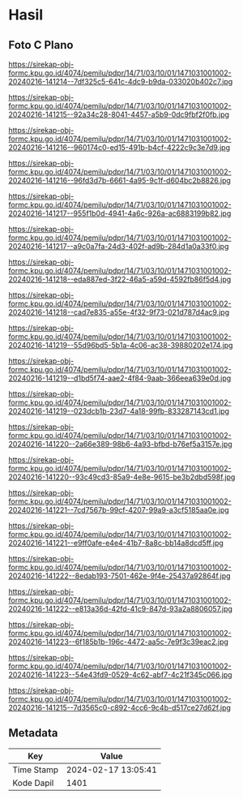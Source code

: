 # Hasil

## Foto C Plano

https://sirekap-obj-formc.kpu.go.id/4074/pemilu/pdpr/14/71/03/10/01/1471031001002-20240216-141214--7df325c5-641c-4dc9-b9da-033020b402c7.jpg

https://sirekap-obj-formc.kpu.go.id/4074/pemilu/pdpr/14/71/03/10/01/1471031001002-20240216-141215--92a34c28-8041-4457-a5b9-0dc9fbf2f0fb.jpg

https://sirekap-obj-formc.kpu.go.id/4074/pemilu/pdpr/14/71/03/10/01/1471031001002-20240216-141216--960174c0-ed15-491b-b4cf-4222c9c3e7d9.jpg

https://sirekap-obj-formc.kpu.go.id/4074/pemilu/pdpr/14/71/03/10/01/1471031001002-20240216-141216--96fd3d7b-6661-4a95-9c1f-d604bc2b8826.jpg

https://sirekap-obj-formc.kpu.go.id/4074/pemilu/pdpr/14/71/03/10/01/1471031001002-20240216-141217--955f1b0d-4941-4a6c-926a-ac6883199b82.jpg

https://sirekap-obj-formc.kpu.go.id/4074/pemilu/pdpr/14/71/03/10/01/1471031001002-20240216-141217--a9c0a7fa-24d3-402f-ad9b-284d1a0a33f0.jpg

https://sirekap-obj-formc.kpu.go.id/4074/pemilu/pdpr/14/71/03/10/01/1471031001002-20240216-141218--eda887ed-3f22-46a5-a59d-4592fb86f5d4.jpg

https://sirekap-obj-formc.kpu.go.id/4074/pemilu/pdpr/14/71/03/10/01/1471031001002-20240216-141218--cad7e835-a55e-4f32-9f73-021d787d4ac9.jpg

https://sirekap-obj-formc.kpu.go.id/4074/pemilu/pdpr/14/71/03/10/01/1471031001002-20240216-141219--55d96bd5-5b1a-4c06-ac38-39880202e174.jpg

https://sirekap-obj-formc.kpu.go.id/4074/pemilu/pdpr/14/71/03/10/01/1471031001002-20240216-141219--d1bd5f74-aae2-4f84-9aab-366eea639e0d.jpg

https://sirekap-obj-formc.kpu.go.id/4074/pemilu/pdpr/14/71/03/10/01/1471031001002-20240216-141219--023dcb1b-23d7-4a18-99fb-833287143cd1.jpg

https://sirekap-obj-formc.kpu.go.id/4074/pemilu/pdpr/14/71/03/10/01/1471031001002-20240216-141220--2a66e389-98b6-4a93-bfbd-b76ef5a3157e.jpg

https://sirekap-obj-formc.kpu.go.id/4074/pemilu/pdpr/14/71/03/10/01/1471031001002-20240216-141220--93c49cd3-85a9-4e8e-9615-be3b2dbd598f.jpg

https://sirekap-obj-formc.kpu.go.id/4074/pemilu/pdpr/14/71/03/10/01/1471031001002-20240216-141221--7cd7567b-99cf-4207-99a9-a3cf5185aa0e.jpg

https://sirekap-obj-formc.kpu.go.id/4074/pemilu/pdpr/14/71/03/10/01/1471031001002-20240216-141221--e9ff0afe-e4e4-41b7-8a8c-bb14a8dcd5ff.jpg

https://sirekap-obj-formc.kpu.go.id/4074/pemilu/pdpr/14/71/03/10/01/1471031001002-20240216-141222--8edab193-7501-462e-9f4e-25437a92864f.jpg

https://sirekap-obj-formc.kpu.go.id/4074/pemilu/pdpr/14/71/03/10/01/1471031001002-20240216-141222--e813a36d-42fd-41c9-847d-93a2a8806057.jpg

https://sirekap-obj-formc.kpu.go.id/4074/pemilu/pdpr/14/71/03/10/01/1471031001002-20240216-141223--6f185b1b-196c-4472-aa5c-7e9f3c39eac2.jpg

https://sirekap-obj-formc.kpu.go.id/4074/pemilu/pdpr/14/71/03/10/01/1471031001002-20240216-141223--54e43fd9-0529-4c62-abf7-4c21f345c066.jpg

https://sirekap-obj-formc.kpu.go.id/4074/pemilu/pdpr/14/71/03/10/01/1471031001002-20240216-141215--7d3565c0-c892-4cc6-9c4b-d517ce27d62f.jpg


## Metadata

| Key        | Value               |
| ---------- | ------------------- |
| Time Stamp | 2024-02-17 13:05:41 |
| Kode Dapil | 1401                |



